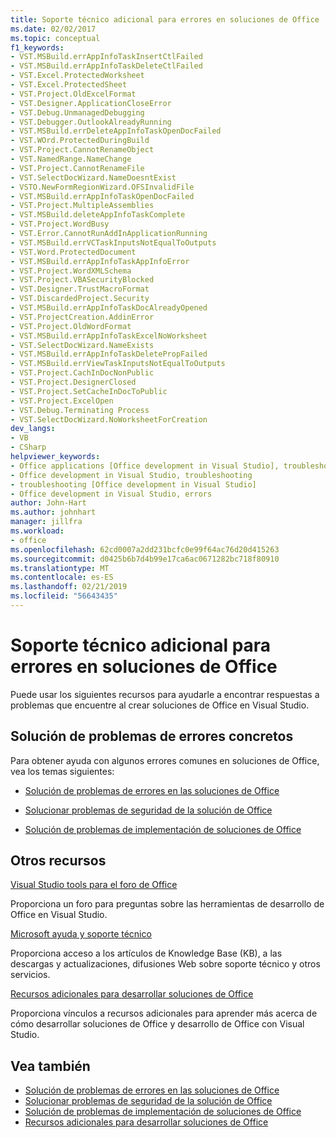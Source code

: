 ```yaml
---
title: Soporte técnico adicional para errores en soluciones de Office
ms.date: 02/02/2017
ms.topic: conceptual
f1_keywords:
- VST.MSBuild.errAppInfoTaskInsertCtlFailed
- VST.MSBuild.errAppInfoTaskDeleteCtlFailed
- VST.Excel.ProtectedWorksheet
- VST.Excel.ProtectedSheet
- VST.Project.OldExcelFormat
- VST.Designer.ApplicationCloseError
- VST.Debug.UnmanagedDebugging
- VST.Debugger.OutlookAlreadyRunning
- VST.MSBuild.errDeleteAppInfoTaskOpenDocFailed
- VST.WOrd.ProtectedDuringBuild
- VST.Project.CannotRenameObject
- VST.NamedRange.NameChange
- VST.Project.CannotRenameFile
- VST.SelectDocWizard.NameDoesntExist
- VSTO.NewFormRegionWizard.OFSInvalidFile
- VST.MSBuild.errAppInfoTaskOpenDocFailed
- VST.Project.MultipleAssemblies
- VST.MSBuild.deleteAppInfoTaskComplete
- VST.Project.WordBusy
- VST.Error.CannotRunAddInApplicationRunning
- VST.MSBuild.errVCTaskInputsNotEqualToOutputs
- VST.Word.ProtectedDocument
- VST.MSBuild.errAppInfoTaskAppInfoError
- VST.Project.WordXMLSchema
- VST.Project.VBASecurityBlocked
- VST.Designer.TrustMacroFormat
- VST.DiscardedProject.Security
- VST.MSBuild.errAppInfoTaskDocAlreadyOpened
- VST.ProjectCreation.AddinError
- VST.Project.OldWordFormat
- VST.MSBuild.errAppInfoTaskExcelNoWorksheet
- VST.SelectDocWizard.NameExists
- VST.MSBuild.errAppInfoTaskDeletePropFailed
- VST.MSBuild.errViewTaskInputsNotEqualToOutputs
- VST.Project.CachInDocNonPublic
- VST.Project.DesignerClosed
- VST.Project.SetCacheInDocToPublic
- VST.Project.ExcelOpen
- VST.Debug.Terminating Process
- VST.SelectDocWizard.NoWorksheetForCreation
dev_langs:
- VB
- CSharp
helpviewer_keywords:
- Office applications [Office development in Visual Studio], troubleshooting
- Office development in Visual Studio, troubleshooting
- troubleshooting [Office development in Visual Studio]
- Office development in Visual Studio, errors
author: John-Hart
ms.author: johnhart
manager: jillfra
ms.workload:
- office
ms.openlocfilehash: 62cd0007a2dd231bcfc0e99f64ac76d20d415263
ms.sourcegitcommit: d0425b6b7d4b99e17ca6ac0671282bc718f80910
ms.translationtype: MT
ms.contentlocale: es-ES
ms.lasthandoff: 02/21/2019
ms.locfileid: "56643435"
---
```

# <a name="additional-support-for-errors-in-office-solutions"></a>Soporte técnico adicional para errores en soluciones de Office

Puede usar los siguientes recursos para ayudarle a encontrar respuestas a problemas que encuentre al crear soluciones de Office en Visual Studio.

## <a name="troubleshoot-specific-errors"></a>Solución de problemas de errores concretos

Para obtener ayuda con algunos errores comunes en soluciones de Office, vea los temas siguientes:

-   [Solución de problemas de errores en las soluciones de Office](../vsto/troubleshooting-errors-in-office-solutions.md)

-   [Solucionar problemas de seguridad de la solución de Office](../vsto/troubleshooting-office-solution-security.md)

-   [Solución de problemas de implementación de soluciones de Office](../vsto/troubleshooting-office-solution-deployment.md)

## <a name="other-resources"></a>Otros recursos

[Visual Studio tools para el foro de Office](http://go.microsoft.com/fwlink/?LinkId=149744)

Proporciona un foro para preguntas sobre las herramientas de desarrollo de Office en Visual Studio.

[Microsoft ayuda y soporte técnico](http://go.microsoft.com/fwlink/?LinkID=108287)

Proporciona acceso a los artículos de Knowledge Base (KB), a las descargas y actualizaciones, difusiones Web sobre soporte técnico y otros servicios.

[Recursos adicionales para desarrollar soluciones de Office](../vsto/additional-resources-for-developing-office-solutions.md)

Proporciona vínculos a recursos adicionales para aprender más acerca de cómo desarrollar soluciones de Office y desarrollo de Office con Visual Studio.

## <a name="see-also"></a>Vea también

- [Solución de problemas de errores en las soluciones de Office](../vsto/troubleshooting-errors-in-office-solutions.md)
- [Solucionar problemas de seguridad de la solución de Office](../vsto/troubleshooting-office-solution-security.md)
- [Solución de problemas de implementación de soluciones de Office](../vsto/troubleshooting-office-solution-deployment.md)
- [Recursos adicionales para desarrollar soluciones de Office](../vsto/additional-resources-for-developing-office-solutions.md)

